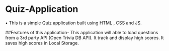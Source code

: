 # Quiz-Application
•	This is a simple Quiz application built using HTML , CSS and JS. 

##Features of this application-
 This application will able to load questions from a 3rd party API (Open Trivia DB API).
 It track and display high scores.
 It saves high scores in Local Storage.
